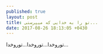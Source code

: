 ```yaml
---
published: true
layout: post
title: تو را به خدایی که میپرستی...
date: 2017-08-26 18:13:05 +0430
---
```


توروخدا...توروخدا...توروخدا...

